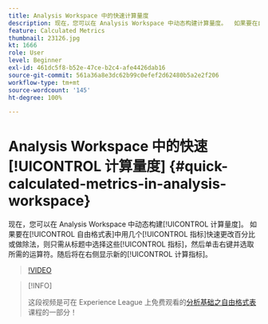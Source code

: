 ```yaml
---
title: Analysis Workspace 中的快速计算量度
description: 现在，您可以在 Analysis Workspace 中动态构建计算量度。  如果要在自由格式表中用几个指标快速更改百分比或做除法，则只需从标题中选择这些指标，然后单击右键并选取所需的运算符。随后将在右侧显示新的计算指标。
feature: Calculated Metrics
thumbnail: 23126.jpg
kt: 1666
role: User
level: Beginner
exl-id: 461dc5f8-b52e-47ce-b2c4-afe4426dab16
source-git-commit: 561a36a8e3dc62b99c0efef2d62480b5a2e2f206
workflow-type: tm+mt
source-wordcount: '145'
ht-degree: 100%

---
```


# Analysis Workspace 中的快速[!UICONTROL 计算量度] {#quick-calculated-metrics-in-analysis-workspace}

现在，您可以在 Analysis Workspace 中动态构建[!UICONTROL 计算量度]。  如果要在[!UICONTROL 自由格式表]中用几个[!UICONTROL 指标]快速更改百分比或做除法，则只需从标题中选择这些[!UICONTROL 指标]，然后单击右键并选取所需的运算符。随后将在右侧显示新的[!UICONTROL 计算指标]。

>[!VIDEO](https://video.tv.adobe.com/v/23126/?quality=12)

>[!INFO]
>
> 这段视频是可在 Experience League 上免费观看的[分析基础之自由格式表](https://experienceleague.adobe.com/?recommended=Analytics-U-1-2020.3)课程的一部分！

